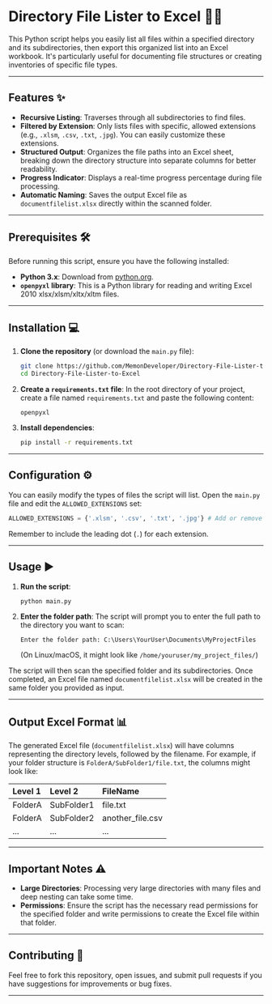 # Directory File Lister to Excel 📁📄

This Python script helps you easily list all files within a specified directory and its subdirectories, then export this organized list into an Excel workbook. It's particularly useful for documenting file structures or creating inventories of specific file types.

-----

## Features ✨

  * **Recursive Listing**: Traverses through all subdirectories to find files.
  * **Filtered by Extension**: Only lists files with specific, allowed extensions (e.g., `.xlsm`, `.csv`, `.txt`, `.jpg`). You can easily customize these extensions.
  * **Structured Output**: Organizes the file paths into an Excel sheet, breaking down the directory structure into separate columns for better readability.
  * **Progress Indicator**: Displays a real-time progress percentage during file processing.
  * **Automatic Naming**: Saves the output Excel file as `documentfilelist.xlsx` directly within the scanned folder.

-----

## Prerequisites 🛠️

Before running this script, ensure you have the following installed:

  * **Python 3.x**: Download from [python.org](https://www.python.org/downloads/).
  * **`openpyxl` library**: This is a Python library for reading and writing Excel 2010 xlsx/xlsm/xltx/xltm files.

-----

## Installation 💻

1.  **Clone the repository** (or download the `main.py` file):
    ```bash
    git clone https://github.com/MemonDeveloper/Directory-File-Lister-to-Excel.git
    cd Directory-File-Lister-to-Excel
    ```
2.  **Create a `requirements.txt` file**: In the root directory of your project, create a file named `requirements.txt` and paste the following content:
    ```
    openpyxl
    ```
3.  **Install dependencies**:
    ```bash
    pip install -r requirements.txt
    ```

-----

## Configuration ⚙️

You can easily modify the types of files the script will list. Open the `main.py` file and edit the `ALLOWED_EXTENSIONS` set:

```python
ALLOWED_EXTENSIONS = {'.xlsm', '.csv', '.txt', '.jpg'} # Add or remove extensions as needed
```

Remember to include the leading dot (`.`) for each extension.

-----

## Usage ▶️

1.  **Run the script**:

    ```bash
    python main.py
    ```

2.  **Enter the folder path**: The script will prompt you to enter the full path to the directory you want to scan:

    ```
    Enter the folder path: C:\Users\YourUser\Documents\MyProjectFiles
    ```

    (On Linux/macOS, it might look like `/home/youruser/my_project_files/`)

The script will then scan the specified folder and its subdirectories. Once completed, an Excel file named `documentfilelist.xlsx` will be created in the same folder you provided as input.

-----

## Output Excel Format 📊

The generated Excel file (`documentfilelist.xlsx`) will have columns representing the directory levels, followed by the filename. For example, if your folder structure is `FolderA/SubFolder1/file.txt`, the columns might look like:

| Level 1 | Level 2 | FileName |
| :------ | :------ | :------- |
| FolderA | SubFolder1 | file.txt |
| FolderA | SubFolder2 | another\_file.csv |
| ... | ... | ... |

-----

## Important Notes ⚠️

  * **Large Directories**: Processing very large directories with many files and deep nesting can take some time.
  * **Permissions**: Ensure the script has the necessary read permissions for the specified folder and write permissions to create the Excel file within that folder.

-----

## Contributing 🤝

Feel free to fork this repository, open issues, and submit pull requests if you have suggestions for improvements or bug fixes.

-----
